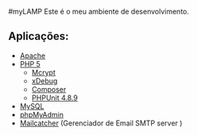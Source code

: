#myLAMP
Este é o meu ambiente de desenvolvimento.

## Aplicações:

* [Apache](http://www.apache.org/)
* [PHP 5](http://php.net/)
  * [Mcrypt](http://php.net/manual/pt_BR/book.mcrypt.php)
  * [xDebug](https://xdebug.org/)
  * [Composer](https://getcomposer.org/)
  * [PHPUnit 4.8.9](https://phpunit.de/)
* [MySQL](https://www.mysql.com/)
* [phpMyAdmin](https://www.phpmyadmin.net/)
* [Mailcatcher](http://mailcatcher.me/) (Gerenciador de Email SMTP server )
